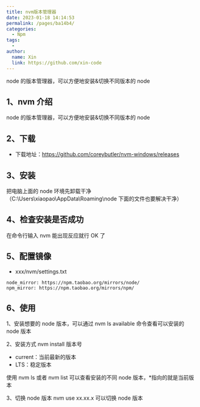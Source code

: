 ```yaml
---
title: nvm版本管理器
date: 2023-01-18 14:14:53
permalink: /pages/ba14b4/
categories:
  - Npm
tags:
  -
author:
  name: Xin
  link: https://github.com/xin-code
---
```


 node 的版本管理器，可以方便地安装&切换不同版本的 node

<!-- more -->



## 1、nvm 介绍

 node 的版本管理器，可以方便地安装&切换不同版本的 node



## 2、下载

- 下载地址：https://github.com/coreybutler/nvm-windows/releases



## 3、安装

把电脑上面的 node 环境先卸载干净（C:\Users\xiaopao\AppData\Roaming\node 下面的文件也要解决干净）



## 4、检查安装是否成功

在命令行输入 nvm 能出现反应就行 OK 了



## 5、配置镜像

- xxx/nvm/settings.txt

```shell
node_mirror: https://npm.taobao.org/mirrors/node/
npm_mirror: https://npm.taobao.org/mirrors/npm/
```



## 6、使用

1、安装想要的 node 版本，可以通过 nvm ls available 命令查看可以安装的 node 版本

2、安装方式 nvm install 版本号

- current：当前最新的版本
- LTS：稳定版本

使用 nvm ls 或者 nvm list 可以查看安装的不同 node 版本，\*指向的就是当前版本

3、切换 node 版本 nvm use xx.xx.x 可以切换 node 版本
